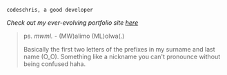 `codeschris, a good developer`

_Check out my ever-evolving portfolio site [here](https://chrismwalimo.vercel.app)_

> ps. _mwml._ - (MW)alimo (ML)olwa(.)
> 
> Basically the first two letters of the prefixes in my surname and last name (O_O).
> Something like a nickname you can't pronounce without being confused haha.
